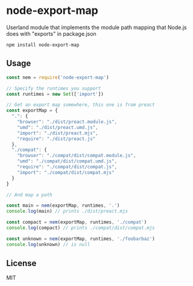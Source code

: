 # node-export-map

Userland module that implements the module path mapping that Node.js does with "exports" in package.json

```
npm install node-export-map
```

## Usage

``` js
const nem = require('node-export-map')

// Specify the runtimes you support
const runtimes = new Set(['import'])

// Get an export map somewhere, this one is from preact
const exportMap = {
  ".": {
    "browser": "./dist/preact.module.js",
    "umd": "./dist/preact.umd.js",
    "import": "./dist/preact.mjs",
    "require": "./dist/preact.js"
  },
  "./compat": {
    "browser": "./compat/dist/compat.module.js",
    "umd": "./compat/dist/compat.umd.js",
    "require": "./compat/dist/compat.js",
    "import": "./compat/dist/compat.mjs"
  }
}

// And map a path

const main = nem(exportMap, runtimes, '.')
console.log(main) // prints ./dist/preact.mjs

const compact = nem(exportMap, runtimes, './compat')
console.log(compact) // prints ./compat/dist/compat.mjs

const unknown = nem(exportMap, runtimes, './foobarbaz')
console.log(unknown) // is null
```

## License

MIT

